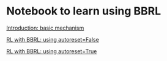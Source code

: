 # Notebook to learn using BBRL

[Introduction: basic mechanism](./01-basic_concepts.student.ipynb)

[RL with BBRL: using autoreset=False](./02-multi_env_noautoreset.student.ipynb)

[RL with BBRL: using autoreset=True](./03-multi_env_autoreset.student.ipynb)
